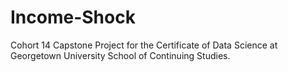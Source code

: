 # Income-Shock
Cohort 14 Capstone Project for the Certificate of Data Science at Georgetown University School of Continuing Studies.
